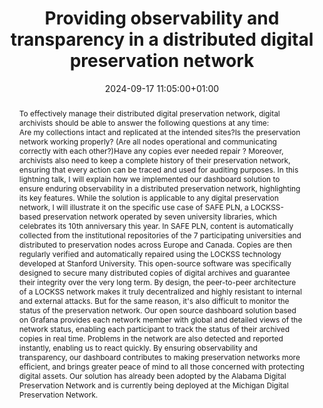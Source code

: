 ---
abstract: "To effectively manage their distributed digital preservation network, digital
  archivists should be able to answer the following questions at any time:\n- Are
  my collections intact and replicated at the intended sites?\n- Is the preservation
  network working properly? (Are all nodes operational and communicating correctly
  with each other?)\n- Have any copies ever needed repair ?\nMoreover, archivists
  also need to keep a complete history of their preservation network, ensuring that
  every action can be traced and used for auditing purposes.\nIn this lightning talk,
  I will explain how we implemented our dashboard solution to ensure enduring observability
  in a distributed preservation network, highlighting its key features.\nWhile the
  solution is applicable to any digital preservation network, I will illustrate it
  on the specific use case of SAFE PLN, a LOCKSS-based preservation network operated
  by seven university libraries, which celebrates its 10th anniversary this year.
  \nIn SAFE PLN, content is automatically collected from the institutional repositories
  of the 7 participating universities and distributed to preservation nodes across
  Europe and Canada.\nCopies are then regularly verified and automatically repaired
  using the LOCKSS technology developed at Stanford University. This open-source software
  was specifically designed to secure many distributed copies of digital archives
  and guarantee their integrity over the very long term. \nBy design, the peer-to-peer
  architecture of a LOCKSS network makes it truly decentralized and highly resistant
  to internal and external attacks. \nBut for the same reason, it's also difficult
  to monitor the status of the preservation network.\nOur open source dashboard solution
  based on Grafana provides each network member with global and detailed views of
  the network status, enabling each participant to track the status of their archived
  copies in real time. Problems in the network are also detected and reported instantly,
  enabling us to react quickly.\nBy ensuring observability and transparency, our dashboard
  contributes to making preservation networks more efficient, and brings greater peace
  of mind to all those concerned with protecting digital assets. \nOur solution has
  already been adopted by the Alabama Digital Preservation Network and is currently
  being deployed at the Michigan Digital Preservation Network."
creators:
- Anthony Leroy
date: 2024-09-17 11:05:00+01:00
document_url: https://zenodo.org/records/13653729
grand_parent: iPRES
institutions: []
keywords:
- approaches to preservation
- start 2 preserve
landing_page_url: https://zenodo.org/records/13653729
language: eng
layout: publication
license: Creative Commons Attribution 4.0 (CC-BY-4.0)
notes_url: https://docs.google.com/document/d/18q7nGVrhTj5qLOs3b-qg74krPB0yPTA0GoltsBuA2w0/edit#heading=h.aar4tupij1po
parent: iPRES 2024
publication_type: lightning talk
size: null
slides_url: https://zenodo.org/records/13653729
source_name: iPRES
stream_url: https://www.archief.vlaanderen.be/archief/records/dossiers/5acb210228ce4315ae650812d056a482329eb83ed2dc42398a51505dc153be81/documents/bd35e0d952454965a64a917ee3741564b70655a27ed640c5aad0d31be3cee8ec
title: Providing observability and transparency in a distributed digital preservation
  network
year: 2024
---
